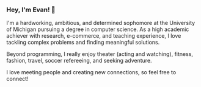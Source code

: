 ### Hey, I'm Evan! 👋

I'm a hardworking, ambitious, and determined sophomore at the University of Michigan pursuing a degree in computer science. As a high academic achiever with research, e-commerce, and teaching experience, I love tackling complex problems and finding meaningful solutions.

Beyond programming, I really enjoy theater (acting and watching), fitness, fashion, travel, soccer refereeing, and seeking adventure.

I love meeting people and creating new connections, so feel free to connect!

<!--
**evanhcohen/evanhcohen** is a ✨ _special_ ✨ repository because its `README.md` (this file) appears on your GitHub profile.

Here are some ideas to get you started:

- 🔭 I’m currently working on ...
- 🌱 I’m currently learning ...
- 👯 I’m looking to collaborate on ...
- 🤔 I’m looking for help with ...
- 💬 Ask me about ...
- 📫 How to reach me: ...
- 😄 Pronouns: ...
- ⚡ Fun fact: ...
-->

